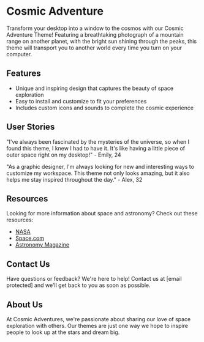 <!--font:Lobster-->

# Cosmic Adventure

Transform your desktop into a window to the cosmos with our Cosmic Adventure Theme! Featuring a breathtaking photograph of a mountain range on another planet, with the bright sun shining through the peaks, this theme will transport you to another world every time you turn on your computer.

## Features
- Unique and inspiring design that captures the beauty of space exploration
- Easy to install and customize to fit your preferences
- Includes custom icons and sounds to complete the cosmic experience

## User Stories
"I've always been fascinated by the mysteries of the universe, so when I found this theme, I knew I had to have it. It's like having a little piece of outer space right on my desktop!" - Emily, 24

"As a graphic designer, I'm always looking for new and interesting ways to customize my workspace. This theme not only looks amazing, but it also helps me stay inspired throughout the day." - Alex, 32

## Resources
Looking for more information about space and astronomy? Check out these resources:
- [NASA](#)
- [Space.com](#)
- [Astronomy Magazine](#)

## Contact Us
Have questions or feedback? We're here to help! Contact us at [email protected] and we'll get back to you as soon as possible.

## About Us
At Cosmic Adventures, we're passionate about sharing our love of space exploration with others. Our themes are just one way we hope to inspire people to look up at the stars and dream big.

<!--

Write me content for website with wallpaper which alt text is:

"A photograph of a mountain range on another planet, with the bright sun shining through the peaks."

The name/title of the page should not be 1:1 copy of the alt text but rather a real content of the website which is using this wallpaper.

- Use markdown format 
- Start with heading
- Heading should be short and concise
- The content should look like a real website 
- The website should not be about the wallpaper, wallpaper is just a related background
- Heading should be contain work "wallpaper" or "background"
- Include real sections like references, contact, user stories, etc. use things relevant to the page purpose.
- Feel free to use structure like headings, bullets, numbering, blockquotes, paragraphs, horizontal lines, etc.
- You can use formatting like bold or _italic_
- You can include UTF-8 emojis
- Links should be only #hash anchors (and you can refer to the document itself)
- Do not include images


---


# Explore the Mysteries of Space with Our Cosmic Adventure Wallpaper

Looking for a unique and inspiring wallpaper to set as your desktop background? Look no further than our Cosmic Adventure Wallpaper! This stunning photograph captures a mountain range on another planet, with the bright sun shining through the peaks. It's the perfect way to add a touch of otherworldly beauty to your computer screen.

## Features
- High-resolution image that looks great on any screen size
- Unique and eye-catching design that will make your desktop stand out
- Easy to download and set as your wallpaper

## User Stories
"I love astronomy and space exploration, so this wallpaper is perfect for me. Every time I look at my desktop, I feel like I'm transported to another world!" - Sarah, 28

"I work in a boring office all day, but having this wallpaper on my computer makes me feel like I'm on an adventure. It's a small thing, but it really brightens up my day." - John, 35

## References
Check out these resources to learn more about space and astronomy:
- [NASA](#)
- [Space.com](#)
- [Astronomy Magazine](#)

## Contact Us
Have questions or feedback? We'd love to hear from you! Contact us at [email protected] and we'll get back to you as soon as possible.

## About Us
At Cosmic Adventures, we're passionate about exploring the mysteries of space and sharing our love of astronomy with others. Our wallpapers are just one way we hope to inspire people to look up at the stars and dream big.


---


Heading should not include word "wallpaper". The website should not be about the wallpaper itself, wallpaper is just a related background, rewrite whole content.


---


# Discover the Wonders of the Universe with Our Cosmic Adventure Theme

Transform your desktop into a window to the cosmos with our Cosmic Adventure Theme! Featuring a breathtaking photograph of a mountain range on another planet, with the bright sun shining through the peaks, this theme will transport you to another world every time you turn on your computer.

## Features
- Unique and inspiring design that captures the beauty of space exploration
- Easy to install and customize to fit your preferences
- Includes custom icons and sounds to complete the cosmic experience

## User Stories
"I've always been fascinated by the mysteries of the universe, so when I found this theme, I knew I had to have it. It's like having a little piece of outer space right on my desktop!" - Emily, 24

"As a graphic designer, I'm always looking for new and interesting ways to customize my workspace. This theme not only looks amazing, but it also helps me stay inspired throughout the day." - Alex, 32

## Resources
Looking for more information about space and astronomy? Check out these resources:
- [NASA](#)
- [Space.com](#)
- [Astronomy Magazine](#)

## Contact Us
Have questions or feedback? We're here to help! Contact us at [email protected] and we'll get back to you as soon as possible.

## About Us
At Cosmic Adventures, we're passionate about sharing our love of space exploration with others. Our themes are just one way we hope to inspire people to look up at the stars and dream big.

-->
